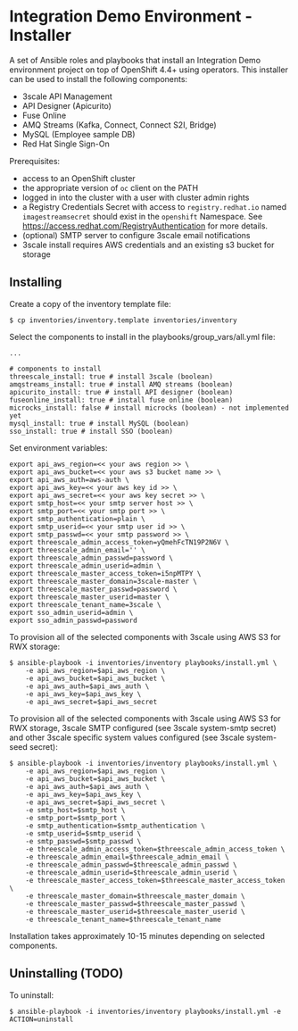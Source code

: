 # Integration Demo Environment - Installer

A set of Ansible roles and playbooks that install an Integration Demo environment project on top of OpenShift 4.4+ using operators.  This installer can be used to install the following components:
* 3scale API Management
* API Designer (Apicurito)
* Fuse Online
* AMQ Streams (Kafka, Connect, Connect S2I, Bridge)  
* MySQL (Employee sample DB)
* Red Hat Single Sign-On

Prerequisites:
* access to an OpenShift cluster 
* the appropriate version of `oc` client on the PATH
* logged in into the cluster with a user with cluster admin rights
* a Registry Credentials Secret with access to `registry.redhat.io` named `imagestreamsecret` should exist in the `openshift` Namespace. See https://access.redhat.com/RegistryAuthentication for more details.
* (optional) SMTP server to configure 3scale email notifications
* 3scale install requires AWS credentials and an existing s3 bucket for storage


## Installing

Create a copy of the inventory template file:
```
$ cp inventories/inventory.template inventories/inventory
```

Select the components to install in the playbooks/group_vars/all.yml file:
```
...

# components to install
threescale_install: true # install 3scale (boolean)
amqstreams_install: true # install AMQ streams (boolean)
apicurito_install: true # install API designer (boolean)
fuseonline_install: true # install fuse online (boolean)
microcks_install: false # install microcks (boolean) - not implemented yet
mysql_install: true # install MySQL (boolean)
sso_install: true # install SSO (boolean)
```

Set environment variables:
```
export api_aws_region=<< your aws region >> \
export api_aws_bucket=<< your aws s3 bucket name >> \
export api_aws_auth=aws-auth \
export api_aws_key=<< your aws key id >> \
export api_aws_secret=<< your aws key secret >> \
export smtp_host=<< your smtp server host >> \ 
export smtp_port=<< your smtp port >> \
export smtp_authentication=plain \
export smtp_userid=<< your smtp user id >> \
export smtp_passwd=<< your smtp password >> \
export threescale_admin_access_token=yQmehFcTN19P2N6V \
export threescale_admin_email='' \
export threescale_admin_passwd=password \
export threescale_admin_userid=admin \
export threescale_master_access_token=i5npMTPY \
export threescale_master_domain=3scale-master \
export threescale_master_passwd=password \
export threescale_master_userid=master \
export threescale_tenant_name=3scale \
export sso_admin_userid=admin \
export sso_admin_passwd=password
```

To provision all of the selected components with 3scale using AWS S3 for RWX storage:
```
$ ansible-playbook -i inventories/inventory playbooks/install.yml \
    -e api_aws_region=$api_aws_region \
    -e api_aws_bucket=$api_aws_bucket \
    -e api_aws_auth=$api_aws_auth \
    -e api_aws_key=$api_aws_key \
    -e api_aws_secret=$api_aws_secret
```

To provision all of the selected components with 3scale using AWS S3 for RWX storage, 3scale SMTP configured (see 3scale system-smtp secret) and other 3scale specific system values configured (see 3scale system-seed secret):
```
$ ansible-playbook -i inventories/inventory playbooks/install.yml \
    -e api_aws_region=$api_aws_region \
    -e api_aws_bucket=$api_aws_bucket \
    -e api_aws_auth=$api_aws_auth \
    -e api_aws_key=$api_aws_key \
    -e api_aws_secret=$api_aws_secret \
    -e smtp_host=$smtp_host \
    -e smtp_port=$smtp_port \
    -e smtp_authentication=$smtp_authentication \
    -e smtp_userid=$smtp_userid \
    -e smtp_passwd=$smtp_passwd \
    -e threescale_admin_access_token=$threescale_admin_access_token \
    -e threescale_admin_email=$threescale_admin_email \
    -e threescale_admin_passwd=$threescale_admin_passwd \
    -e threescale_admin_userid=$threescale_admin_userid \
    -e threescale_master_access_token=$threescale_master_access_token \
    -e threescale_master_domain=$threescale_master_domain \
    -e threescale_master_passwd=$threescale_master_passwd \
    -e threescale_master_userid=$threescale_master_userid \
    -e threescale_tenant_name=$threescale_tenant_name
```

Installation takes approximately 10-15 minutes depending on selected components.


## Uninstalling (TODO)

To uninstall:
```
$ ansible-playbook -i inventories/inventory playbooks/install.yml -e ACTION=uninstall
```
